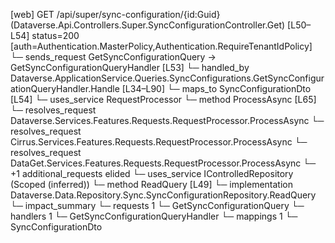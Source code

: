 [web] GET /api/super/sync-configuration/{id:Guid}  (Dataverse.Api.Controllers.Super.SyncConfigurationController.Get)  [L50–L54] status=200 [auth=Authentication.MasterPolicy,Authentication.RequireTenantIdPolicy]
  └─ sends_request GetSyncConfigurationQuery -> GetSyncConfigurationQueryHandler [L53]
    └─ handled_by Dataverse.ApplicationService.Queries.SyncConfigurations.GetSyncConfigurationQueryHandler.Handle [L34–L90]
      └─ maps_to SyncConfigurationDto [L54]
      └─ uses_service RequestProcessor
        └─ method ProcessAsync [L65]
          └─ resolves_request Dataverse.Services.Features.Requests.RequestProcessor.ProcessAsync
          └─ resolves_request Cirrus.Services.Features.Requests.RequestProcessor.ProcessAsync
          └─ resolves_request DataGet.Services.Features.Requests.RequestProcessor.ProcessAsync
          └─ +1 additional_requests elided
      └─ uses_service IControlledRepository<SyncConfiguration> (Scoped (inferred))
        └─ method ReadQuery [L49]
          └─ implementation Dataverse.Data.Repository.Sync.SyncConfigurationRepository.ReadQuery
  └─ impact_summary
    └─ requests 1
      └─ GetSyncConfigurationQuery
    └─ handlers 1
      └─ GetSyncConfigurationQueryHandler
    └─ mappings 1
      └─ SyncConfigurationDto

